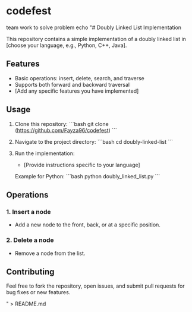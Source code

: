 # codefest
team work to solve problem
echo "# Doubly Linked List Implementation

This repository contains a simple implementation of a doubly linked list in [choose your language, e.g., Python, C++, Java].

## Features

- Basic operations: insert, delete, search, and traverse
- Supports both forward and backward traversal
- [Add any specific features you have implemented]

## Usage

1. Clone this repository:
    \`\`\`bash
    git clone (https://github.com/Fayza96/codefest)
    \`\`\`
2. Navigate to the project directory:
    \`\`\`bash
    cd doubly-linked-list
    \`\`\`
3. Run the implementation:
    - [Provide instructions specific to your language]
    
    Example for Python:
    \`\`\`bash
    python doubly_linked_list.py
    \`\`\`

## Operations

### 1. Insert a node
- Add a new node to the front, back, or at a specific position.

### 2. Delete a node
- Remove a node from the list.



## Contributing

Feel free to fork the repository, open issues, and submit pull requests for bug fixes or new features.


" > README.md
